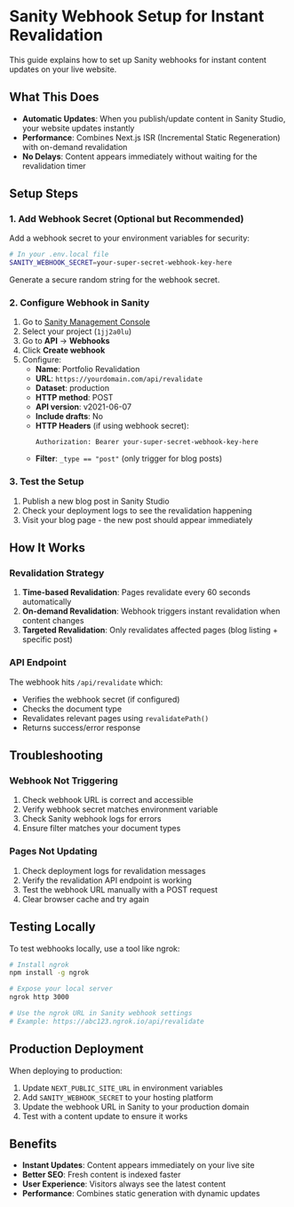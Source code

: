 # Sanity Webhook Setup for Instant Revalidation

This guide explains how to set up Sanity webhooks for instant content updates on your live website.

## What This Does

- **Automatic Updates**: When you publish/update content in Sanity Studio, your website updates instantly
- **Performance**: Combines Next.js ISR (Incremental Static Regeneration) with on-demand revalidation
- **No Delays**: Content appears immediately without waiting for the revalidation timer

## Setup Steps

### 1. Add Webhook Secret (Optional but Recommended)

Add a webhook secret to your environment variables for security:

```bash
# In your .env.local file
SANITY_WEBHOOK_SECRET=your-super-secret-webhook-key-here
```

Generate a secure random string for the webhook secret.

### 2. Configure Webhook in Sanity

1. Go to [Sanity Management Console](https://www.sanity.io/manage)
2. Select your project (`1jj2a0lu`)
3. Go to **API** → **Webhooks**
4. Click **Create webhook**
5. Configure:
   - **Name**: Portfolio Revalidation
   - **URL**: `https://yourdomain.com/api/revalidate`
   - **Dataset**: production
   - **HTTP method**: POST
   - **API version**: v2021-06-07
   - **Include drafts**: No
   - **HTTP Headers** (if using webhook secret):
     ```
     Authorization: Bearer your-super-secret-webhook-key-here
     ```
   - **Filter**: `_type == "post"` (only trigger for blog posts)

### 3. Test the Setup

1. Publish a new blog post in Sanity Studio
2. Check your deployment logs to see the revalidation happening
3. Visit your blog page - the new post should appear immediately

## How It Works

### Revalidation Strategy

1. **Time-based Revalidation**: Pages revalidate every 60 seconds automatically
2. **On-demand Revalidation**: Webhook triggers instant revalidation when content changes
3. **Targeted Revalidation**: Only revalidates affected pages (blog listing + specific post)

### API Endpoint

The webhook hits `/api/revalidate` which:
- Verifies the webhook secret (if configured)
- Checks the document type
- Revalidates relevant pages using `revalidatePath()`
- Returns success/error response

## Troubleshooting

### Webhook Not Triggering

1. Check webhook URL is correct and accessible
2. Verify webhook secret matches environment variable
3. Check Sanity webhook logs for errors
4. Ensure filter matches your document types

### Pages Not Updating

1. Check deployment logs for revalidation messages
2. Verify the revalidation API endpoint is working
3. Test the webhook URL manually with a POST request
4. Clear browser cache and try again

## Testing Locally

To test webhooks locally, use a tool like ngrok:

```bash
# Install ngrok
npm install -g ngrok

# Expose your local server
ngrok http 3000

# Use the ngrok URL in Sanity webhook settings
# Example: https://abc123.ngrok.io/api/revalidate
```

## Production Deployment

When deploying to production:

1. Update `NEXT_PUBLIC_SITE_URL` in environment variables
2. Add `SANITY_WEBHOOK_SECRET` to your hosting platform
3. Update the webhook URL in Sanity to your production domain
4. Test with a content update to ensure it works

## Benefits

- **Instant Updates**: Content appears immediately on your live site
- **Better SEO**: Fresh content is indexed faster
- **User Experience**: Visitors always see the latest content
- **Performance**: Combines static generation with dynamic updates
